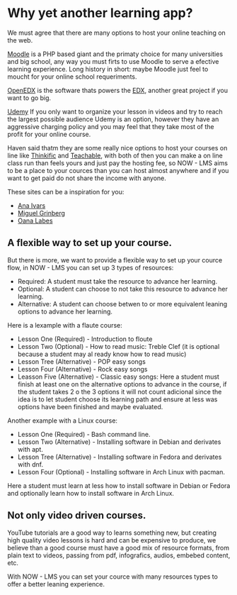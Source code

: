 # Why yet another learning app?

We must agree that there are many options to host your online teaching on the web.

[Moodle](https://moodle.org/) is a PHP based giant and the primaty choice for many universities and big school, any way
you must firts to use Moodle to serve a efective learning experience. Long history in short: maybe Moodle just feel to moucht
for your online school requeriments.

[OpenEDX](https://openedx.org/) is the software thats powers the [EDX](https://www.edx.org/), another great project if you want to go big.

[Udemy](https://www.udemy.com/) If you only want to organize your lesson in videos and try to reach the largest possible audience Udemy is an option, however they have an aggressive charging policy and you may feel that they take most of the profit for your online course.

Haven said thatm they are some really nice options to host your courses on line like [Thinkific](https://www.thinkific.com/) and [Teachable](https://teachable.com/), with both of then you can make a on line class run than feels yours and just pay the hosting fee, so NOW - LMS aims to be a place to your cources than you can host almost anywhere and if you want to get paid do not share the income with anyone.

These sites can be a inspiration for you:

- [Ana Ivars](https://cursos.anaivars.com/)
- [Miguel Grinberg](https://courses.miguelgrinberg.com/)
- [Oana Labes](https://courses.oanalabes.com/courses/cashflow)

## A flexible way to set up your course.

But there is more, we want to provide a flexible way to set up your cource flow, in NOW - LMS you can set up 3 types of resources:

- Required: A student must take the resource to advance her learning.
- Optional: A student can choose to not take this resource to advance her learning.
- Alternative: A student can choose betwen to or more equivalent leaning options to advance her learning.

Here is a lexample with a flaute course:

- Lesson One (Required) - Introduction to floute
- Lesson Two (Optional) - How to read music: Treble Clef (it is optional because a student may al ready know
  how to read music)
- Lesson Tree (Alternative) - POP easy songs
- Lesson Four (Alternative) - Rock easy songs
- Leasson Five (Alternative) - Classic easy songs: Here a student must finish at least one on the alternative
  options to advance in the course, if the student takes 2 o the 3 options it will not count adicional since
  the idea is to let student choose its learning path and ensure at less was options have been finished and
  maybe evaluated.

Another example with a Linux course:

- Lesson One (Required) - Bash command line.
- Lesson Two (Alternative) - Installing software in Debian and derivates with apt.
- Lesson Tree (Alternative) - Installing software in Fedora and derivates with dnf.
- Lesson Four (Optional) - Installing software in Arch Linux with pacman.

Here a student must learn at less how to install software in Debian or Fedora and optionally learn how to
install software in Arch Linux.

## Not only video driven courses.

YouTube tutorials are a good way to learns something new, but creating high quality video lessons is hard and
can be expensive to produce, we believe than a good course must have a good mix of resource formats, from plain
text to videos, passing from pdf, infografics, audios, embebed content, etc.

With NOW - LMS you can set your cource with many resources types to offer a better leaning experience.
